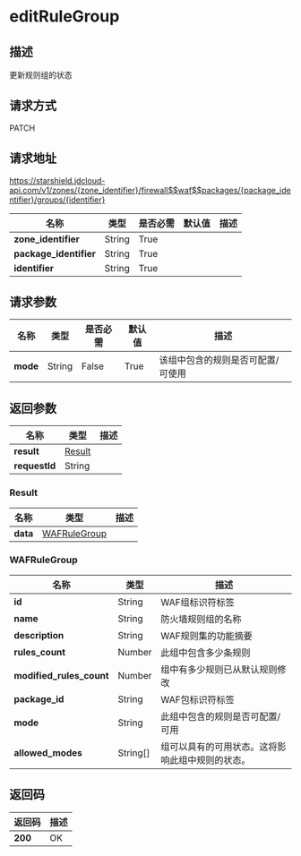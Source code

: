 # editRuleGroup


## 描述
更新规则组的状态

## 请求方式
PATCH

## 请求地址
https://starshield.jdcloud-api.com/v1/zones/{zone_identifier}/firewall$$waf$$packages/{package_identifier}/groups/{identifier}

|名称|类型|是否必需|默认值|描述|
|---|---|---|---|---|
|**zone_identifier**|String|True| | |
|**package_identifier**|String|True| | |
|**identifier**|String|True| | |

## 请求参数
|名称|类型|是否必需|默认值|描述|
|---|---|---|---|---|
|**mode**|String|False|True|该组中包含的规则是否可配置/可使用|


## 返回参数
|名称|类型|描述|
|---|---|---|
|**result**|[Result](editRuleGroup#result)| |
|**requestId**|String| |

### <div id="result">Result</div>
|名称|类型|描述|
|---|---|---|
|**data**|[WAFRuleGroup](editRuleGroup#wafrulegroup)| |
### <div id="wafrulegroup">WAFRuleGroup</div>
|名称|类型|描述|
|---|---|---|
|**id**|String|WAF组标识符标签|
|**name**|String|防火墙规则组的名称|
|**description**|String|WAF规则集的功能摘要|
|**rules_count**|Number|此组中包含多少条规则|
|**modified_rules_count**|Number|组中有多少规则已从默认规则修改|
|**package_id**|String|WAF包标识符标签|
|**mode**|String|此组中包含的规则是否可配置/可用|
|**allowed_modes**|String[]|组可以具有的可用状态。这将影响此组中规则的状态。|

## 返回码
|返回码|描述|
|---|---|
|**200**|OK|
